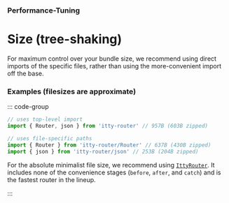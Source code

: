 ### Performance-Tuning
# Size (tree-shaking)

For maximum control over your bundle size, we recommend using direct imports of the specific files, rather than using the more-convenient import off the base.

### Examples (filesizes are approximate)
::: code-group

```ts [Unoptimized]
// uses top-level import
import { Router, json } from 'itty-router' // 957B (603B zipped)
```

```ts [Optimized]
// uses file-specific paths
import { Router } from 'itty-router/Router' // 637B (430B zipped)
import { json } from 'itty-router/json' // 253B (204B zipped)
```

For the absolute minimalist file size, we recommend using [`IttyRouter`](/itty-router/routers/ittyrouter).  It includes none of the convenience stages (`before`, `after`, and `catch`) and is the fastest router in the lineup.

:::
